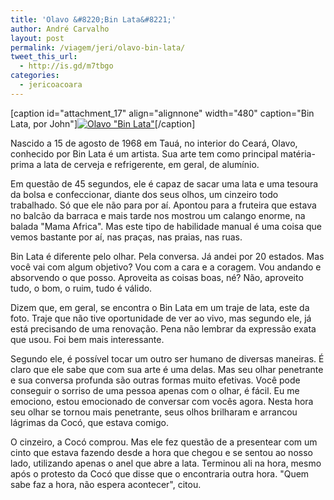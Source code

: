 ```yaml
---
title: 'Olavo &#8220;Bin Lata&#8221;'
author: André Carvalho
layout: post
permalink: /viagem/jeri/olavo-bin-lata/
tweet_this_url:
  - http://is.gd/m7tbgo
categories:
  - jericoacoara
---
```


[caption id="attachment_17" align="alignnone" width="480" caption="Bin Lata, por John"][![Olavo "Bin Lata"](/blog/wp-content/uploads/2010/10/Jeri.9.07.090-768x1024.jpg)](http://picasaweb.google.com/jwsmay/Jericoacoara#5273137900296472658)[/caption]

Nascido a 15 de agosto de 1968 em Tauá, no interior do Ceará, Olavo, conhecido por Bin Lata é um artista. Sua arte tem como principal matéria-prima a lata de cerveja e refrigerente, em geral, de alumínio.

Em questão de 45 segundos, ele é capaz de sacar uma lata e uma tesoura da bolsa e confeccionar, diante dos seus olhos, um cinzeiro todo trabalhado. Só que ele não para por aí. Apontou para a fruteira que estava no balcão da barraca e mais tarde nos mostrou um calango enorme, na balada "Mama Africa". Mas este tipo de habilidade manual é uma coisa que vemos bastante por aí, nas praças, nas praias, nas ruas.

Bin Lata é diferente pelo olhar. Pela conversa. Já andei por 20 estados. Mas você vai com algum objetivo? Vou com a cara e a coragem. Vou andando e absorvendo o que posso. Aproveita as coisas boas, né? Não, aproveito tudo, o bom, o ruim, tudo é válido.

Dizem que, em geral, se encontra o Bin Lata em um traje de lata, este da foto. Traje que não tive oportunidade de ver ao vivo, mas segundo ele, já está precisando de uma renovação. Pena não lembrar da expressão exata que usou. Foi bem mais interessante.

Segundo ele, é possível tocar um outro ser humano de diversas maneiras. É claro que ele sabe que com sua arte é uma delas. Mas seu olhar penetrante e sua conversa profunda são outras formas muito efetivas. Você pode conseguir o sorriso de uma pessoa apenas com o olhar, é fácil. Eu me emociono, estou emocionado de conversar com vocês agora. Nesta hora seu olhar se tornou mais penetrante, seus olhos brilharam e arrancou lágrimas da Cocó, que estava comigo.

O cinzeiro, a Cocó comprou. Mas ele fez questão de a presentear com um cinto que estava fazendo desde a hora que chegou e se sentou ao nosso lado, utilizando apenas o anel que abre a lata. Terminou ali na hora, mesmo após o protesto da Cocó que disse que o encontraria outra hora. "Quem sabe faz a hora, não espera acontecer", citou.
